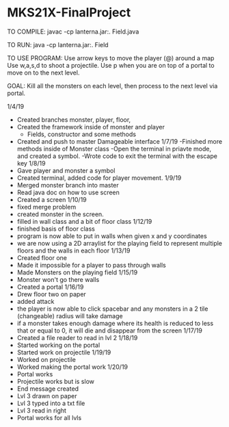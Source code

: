 # MKS21X-FinalProject
TO COMPILE:
javac -cp lanterna.jar:. Field.java

TO RUN:
java -cp lanterna.jar:. Field

TO USE PROGRAM: 
Use arrow keys to move the player (@) around a map 
Use w,a,s,d to shoot a projectile. 
Use p when you are on top of a portal to move on to the next level. 

GOAL:
Kill all the monsters on each level, then process to the next level via portal. 


1/4/19
  - Created branches monster, player, floor,
  - Created the framework inside of monster and player
    - Fields, constructor and some methods
  - Created and push to master Damageable interface 
1/7/19
  -Finished more methods inside of Monster class
  -Open the terminal in priavte mode, and created a symbol.
  -Wrote code to exit the terminal with the escape key 
1/8/19
  - Gave player and monster a symbol
  - Created terminal, added code for player movement.
1/9/19 
  - Merged monster branch into master
  - Read java doc on how to use screen 
  - Created a screen 
1/10/19
  - fixed merge problem 
  - created monster in the screen.
  - filled in wall class and a bit of floor class 
1/12/19
  - finished basis of floor class 
  - program is now able to put in walls when given x and y coordinates
  - we are now using a 2D arraylist for the playing field to represent multiple floors and the walls in each floor
1/13/19
  - Created floor one
  - Made it impossible for a player to pass through walls
  - Made Monsters on the playing field
1/15/19
  - Monster won't go there walls 
  - Created a portal 
1/16/19
  - Drew floor two on paper 
  - added attack 
  - the player is now able to click spacebar and any monsters in a 2 tile (changeable) radius will take damage
  - if a monster takes enough damage where its health is reduced to less that or equal to 0, it will die and disappear from the screen
1/17/19
  - Created a file reader to read in lvl 2 
1/18/19
  - Started working on the portal
  - Started work on projectile 
1/19/19
 - Worked on projectile 
 - Worked making the portal work
1/20/19
 - Portal works
 - Projectile works but is slow 
 - End message created 
 - Lvl 3 drawn on paper
 - Lvl 3 typed into a txt file
 - Lvl 3 read in right
 - Portal works for all lvls 
 
